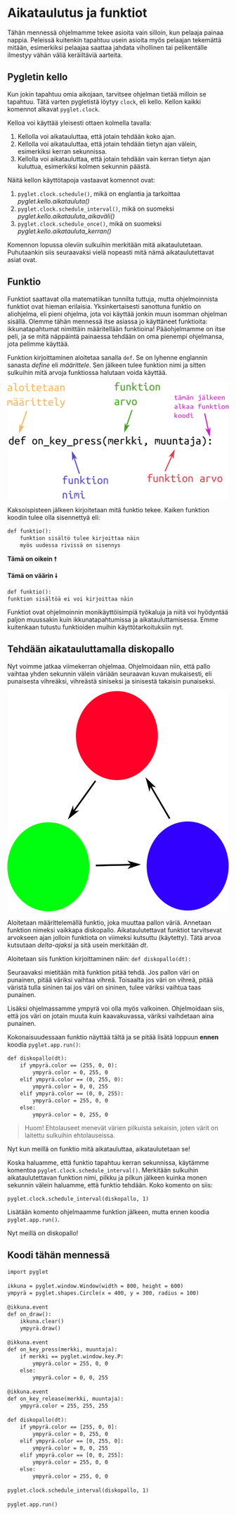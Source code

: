 # Aikataulutus ja funktiot

Tähän mennessä ohjelmamme tekee asioita vain silloin, kun pelaaja painaa nappia. Peleissä kuitenkin tapahtuu usein asioita myös pelaajan tekemättä mitään, esimerkiksi pelaajaa saattaa jahdata vihollinen tai pelikentälle ilmestyy vähän väliä keräiltäviä aarteita.

## Pygletin kello

Kun jokin tapahtuu omia aikojaan, tarvitsee ohjelman tietää milloin se tapahtuu. Tätä varten pygletistä löytyy `clock`, eli kello. Kellon kaikki komennot alkavat `pyglet.clock`.

Kelloa voi käyttää yleisesti ottaen kolmella tavalla:
1. Kellolla voi aikatauluttaa, että jotain tehdään koko ajan.
2. Kellolla voi aikatauluttaa, että jotain tehdään tietyn ajan välein, esimerkiksi kerran sekunnissa.
3. Kellolla voi aikatauluttaa, että jotain tehdään vain kerran tietyn ajan kuluttua, esimerkiksi kolmen sekunnin päästä.

Näitä kellon käyttötapoja vastaavat komennot ovat:
1. `pyglet.clock.schedule()`, mikä on englantia ja tarkoittaa _pyglet.kello.aikatauluta()_
2. `pyglet.clock.schedule_interval()`, mikä on suomeksi *pyglet.kello.aikatauluta_aikaväli()*
3. `pyglet.clock.schedule_once()`, mikä on suomeksi *pyglet.kello.aikatauluta_kerran()*

Komennon lopussa oleviin sulkuihin merkitään mitä aikataulutetaan. Puhutaankin siis seuraavaksi vielä nopeasti mitä nämä aikataulutettavat asiat ovat.

## Funktio

Funktiot saattavat olla matematiikan tunnilta tuttuja, mutta ohjelmoinnista funktiot ovat hieman erilaisia. Yksinkertaisesti sanottuna funktio on aliohjelma, eli pieni ohjelma, jota voi käyttää jonkin muun isomman ohjelman sisällä. Olemme tähän mennessä itse asiassa jo käyttäneet funktioita: ikkunatapahtumat nimittäin määritellään funktioina! Pääohjelmamme on itse peli, ja se mitä näppäintä painaessa tehdään on oma pienempi ohjelmansa, jota pelimme käyttää.

Funktion kirjoittaminen aloitetaa sanalla `def`. Se on lyhenne englannin sanasta _define_ eli _määrittele_. Sen jälkeen tulee funktion nimi ja sitten sulkuihin mitä arvoja funktiossa halutaan voida käyttää.

![kuva funktion määrittelyn eri osista](kuvat/funktio_koostuu.png)

Kaksoispisteen jälkeen kirjoitetaan mitä funktio tekee. Kaiken funktion koodin tulee olla sisennettyä eli:

```Python3
def funktio():
    funktion sisältö tulee kirjoittaa näin
    myös uudessa rivissä on sisennys
```
**Tämä on oikein 🠕**

**Tämä on väärin 🠗**
```Python3
def funktio():
funktion sisältöä ei voi kirjoittaa näin
```

Funktiot ovat ohjelmoinnin monikäyttöisimpiä työkaluja ja niitä voi hyödyntää paljon muussakin kuin ikkunatapahtumissa ja aikatauluttamisessa. Emme kuitenkaan tutustu funktioiden muihin käyttötarkoituksiin nyt.

## Tehdään aikatauluttamalla diskopallo

Nyt voimme jatkaa viimekerran ohjelmaa. Ohjelmoidaan niin, että pallo vaihtaa yhden sekunnin välein väriään seuraavan kuvan mukaisesti, eli punaisesta vihreäksi, vihreästä siniseksi ja sinisestä takaisin punaiseksi.

<img src="kuvat/diskopallo.png" height="500">

Aloitetaan määrittelemällä funktio, joka muuttaa pallon väriä. Annetaan funktion nimeksi vaikkapa diskopallo. Aikataulutettavat funktiot tarvitsevat arvokseen ajan jolloin funktiota on viimeksi kutsuttu (käytetty). Tätä arvoa kutsutaan _delta-ajaksi_ ja sitä usein merkitään _dt_.

Aloitetaan siis funktion kirjoittaminen näin: `def diskopallo(dt):`

Seuraavaksi mietitään mitä funktion pitää tehdä. Jos pallon väri on punainen, pitää väriksi vaihtaa vihreä. Toisaalta jos väri on vihreä, pitää väristä tulla sininen tai jos väri on sininen, tulee väriksi vaihtua taas punainen.

Lisäksi ohjelmassamme ympyrä voi olla myös valkoinen. Ohjelmoidaan siis, että jos väri on jotain muuta kuin kaavakuvassa, väriksi vaihdetaan aina punainen. 

Kokonaisuudessaan funktio näyttää tältä ja se pitää lisätä loppuun **ennen** koodia `pyglet.app.run()`:

```Python3
def diskopallo(dt):
    if ympyrä.color == (255, 0, 0):
        ympyrä.color = 0, 255, 0
    elif ympyrä.color == (0, 255, 0):
        ympyrä.color = 0, 0, 255
    elif ympyrä.color == (0, 0, 255):
        ympyrä.color = 255, 0, 0
    else:
        ympyrä.color = 0, 255, 0
```

> Huom! Ehtolauseet menevät värien pilkuista sekaisin, joten värit on laitettu sulkuihin ehtolauseissa.

Nyt kun meillä on funktio mitä aikatauluttaa, aikataulutetaan se!

Koska haluamme, että funktio tapahtuu kerran sekunnissa, käytämme komentoa `pyglet.clock.schedule_interval()`. Merkitään sulkuihin aikataulutettavan funktion nimi, pilkku ja pilkun jälkeen kuinka monen sekunnin välein haluamme, että funktio tehdään. Koko komento on siis:

```Python3
pyglet.clock.schedule_interval(diskopallo, 1)
```

Lisätään komento ohjelmaamme funktion jälkeen, mutta ennen koodia `pyglet.app.run()`.

Nyt meillä on diskopallo!

## Koodi tähän mennessä

```Python3
import pyglet

ikkuna = pyglet.window.Window(width = 800, height = 600)
ympyrä = pyglet.shapes.Circle(x = 400, y = 300, radius = 100)

@ikkuna.event
def on_draw():
	ikkuna.clear()
	ympyrä.draw()

@ikkuna.event
def on_key_press(merkki, muuntaja):
    if merkki == pyglet.window.key.P:
        ympyrä.color = 255, 0, 0
    else:
        ympyrä.color = 0, 0, 255

@ikkuna.event
def on_key_release(merkki, muuntaja):
	ympyrä.color = 255, 255, 255

def diskopallo(dt):
    if ympyrä.color == [255, 0, 0]:
        ympyrä.color = 0, 255, 0
    elif ympyrä.color == [0, 255, 0]:
        ympyrä.color = 0, 0, 255
    elif ympyrä.color == [0, 0, 255]:
        ympyrä.color = 255, 0, 0 
    else:
        ympyrä.color = 255, 0, 0

pyglet.clock.schedule_interval(diskopallo, 1)

pyglet.app.run()
```
